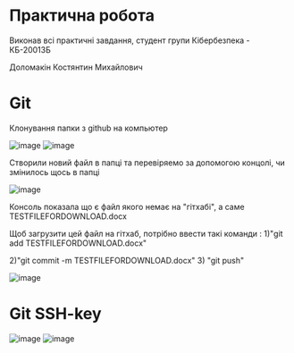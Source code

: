 # Практична робота
Виконав всі практичні завдання, студент групи Кібербезпека - КБ-20013Б

Доломакін Костянтин Михайлович

# Git
Клонування папки з github на компьютер

![image](https://user-images.githubusercontent.com/86669822/123943085-74a89000-d9a4-11eb-94fa-6b378297c06c.png)
![image](https://user-images.githubusercontent.com/86669822/123943170-8c801400-d9a4-11eb-8979-32a1a37dcfc9.png)

Створили новий файл в папці та перевіряемо за допомогою концолі, чи змінилось щось в папці

![image](https://user-images.githubusercontent.com/86669822/123943860-35c70a00-d9a5-11eb-946f-c42ff4fbc8b6.png)

Консоль показала що є файл якого немає на "гітхабі", а саме TESTFILEFORDOWNLOAD.docx

Щоб загрузити цей файл на гітхаб, потрібно ввести такі команди : 1)"git add TESTFILEFORDOWNLOAD.docx" 

2)"git commit -m TESTFILEFORDOWNLOAD.docx"
3) "git push" 

![image](https://user-images.githubusercontent.com/86669822/123945347-b9cdc180-d9a6-11eb-911e-3c6f8cd29695.png)


# Git SSH-key


![image](https://user-images.githubusercontent.com/86669822/123843685-da503a00-d91a-11eb-9c3e-f2ba757c46ba.png)
![image](https://user-images.githubusercontent.com/86669822/123843830-fc49bc80-d91a-11eb-9a8f-dc713fe2c67f.png)
